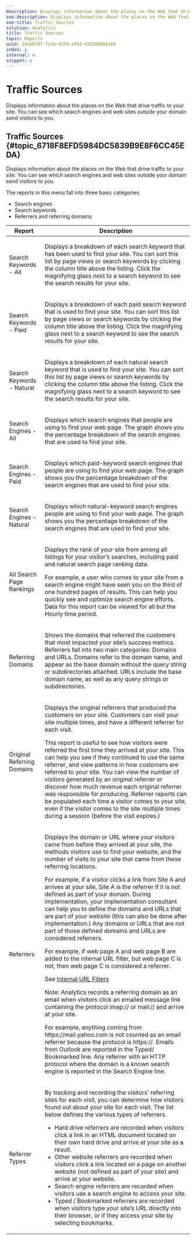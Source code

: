 ```yaml
---
description: Displays information about the places on the Web that drive traffic to your site. You can see which search engines and web sites outside your domain send visitors to you.
seo-description: Displays information about the places on the Web that drive traffic to your site. You can see which search engines and web sites outside your domain send visitors to you.
seo-title: Traffic Sources
solution: Analytics
title: Traffic Sources
topic: Reports
uuid: 34ab8797-7a3e-43fd-afb2-4335869661b8
index: y
internal: n
snippet: y
---
```


# Traffic Sources

Displays information about the places on the Web that drive traffic to your site. You can see which search engines and web sites outside your domain send visitors to you.

## Traffic Sources {#topic_6718F8EFD5984DC5839B9E8F6CC45EDA}

Displays information about the places on the Web that drive traffic to your site. You can see which search engines and web sites outside your domain send visitors to you. 

The reports in this menu fall into three basic categories:

* Search engines 
* Search keywords 
* Referrers and referring domains

<table id="table_BF03A24CC90741FB98169742F9D1EB91"> 
 <thead> 
  <tr> 
   <th colname="col1" class="entry"> Report </th> 
   <th colname="col2" class="entry"> Description </th> 
  </tr> 
 </thead>
 <tbody> 
  <tr> 
   <td colname="col1"> Search Keywords - All </td> 
   <td colname="col2"> <p> Displays a breakdown of each search keyword that has been used to find your site. You can sort this list by page views or search keywords by clicking the column title above the listing. Click the magnifying glass next to a search keyword to see the search results for your site. </p> </td> 
  </tr> 
  <tr> 
   <td colname="col1"> Search Keywords - Paid </td> 
   <td colname="col2"> <p> Displays a breakdown of each paid search keyword that is used to find your site. You can sort this list by page views or search keywords by clicking the column title above the listing. Click the magnifying glass next to a search keyword to see the search results for your site. </p> </td> 
  </tr> 
  <tr> 
   <td colname="col1"> Search Keywords - Natural </td> 
   <td colname="col2"> <p> Displays a breakdown of each natural search keyword that is used to find your site. You can sort this list by page views or search keywords by clicking the column title above the listing. Click the magnifying glass next to a search keyword to see the search results for your site. </p> </td> 
  </tr> 
  <tr> 
   <td colname="col1"> Search Engines - All </td> 
   <td colname="col2"> <p> Displays which search engines that people are using to find your web page. The graph shows you the percentage breakdown of the search engines that are used to find your site. </p> </td> 
  </tr> 
  <tr> 
   <td colname="col1"> Search Engines - Paid </td> 
   <td colname="col2"> <p> Displays which paid-keyword search engines that people are using to find your web page. The graph shows you the percentage breakdown of the search engines that are used to find your site. </p> </td> 
  </tr> 
  <tr> 
   <td colname="col1"> Search Engines - Natural </td> 
   <td colname="col2"> <p> Displays which natural-keyword search engines people are using to find your web page. The graph shows you the percentage breakdown of the search engines that are used to find your site. </p> </td> 
  </tr> 
  <tr> 
   <td colname="col1"> All Search Page Rankings </td> 
   <td colname="col2"> <p> Displays the rank of your site from among all listings for your visitor’s searches, including paid and natural search page ranking data. </p> <p>For example, a user who comes to your site from a search engine might have seen you on the third of one hundred pages of results. This can help you quickly see and optimize search engine efforts. Data for this report can be viewed for all but the <span class="wintitle"> Hourly</span> time period. </p> </td> 
  </tr> 
  <tr> 
   <td colname="col1"> Referring Domains </td> 
   <td colname="col2"> <p> Shows the domains that referred the customers that most impacted your site’s success metrics. Referrers fall into two main categories: Domains and URLs. Domains refer to the domain name, and appear as the base domain without the query string or subdirectories attached. URLs include the base domain name, as well as any query strings or subdirectories. </p> </td> 
  </tr> 
  <tr> 
   <td colname="col1"> Original Referring Domains </td> 
   <td colname="col2"> <p> Displays the original referrers that produced the customers on your site. Customers can visit your site multiple times, and have a different referrer for each visit. </p> <p>This report is useful to see how visitors were referred the first time they arrived at your site. This can help you see if they continued to use the same referrer, and view patterns in how customers are referred to your site. You can view the number of visitors generated by an original referrer or discover how much revenue each original referrer was responsible for producing. <span class="wintitle"> Referrer</span> reports can be populated each time a visitor comes to your site, even if the visitor comes to the site multiple times during a session (before the visit expires.) </p> </td> 
  </tr> 
  <tr> 
   <td colname="col1"> Referrers </td> 
   <td colname="col2"> <p> Displays the domain or URL where your visitors came from before they arrived at your site, the methods visitors use to find your website, and the number of visits to your site that came from these referring locations. </p> <p>For example, if a visitor clicks a link from Site A and arrives at your site, Site A is the referrer if it is not defined as part of your domain. During implementation, your implementation consultant can help you to define the domains and URLs that are part of your website (this can also be done after implementation.) Any domains or URLs that are not part of those defined domains and URLs are considered referrers. </p> <p>For example, if web page A and web page B are added to the internal URL filter, but web page C is not, then web page C is considered a referrer. </p> <p>See <a href="internal_URL_filter_admin.md#concept_D6BB8358DB7643F0B13E5DC9B7607998" format="dita" scope="local"> Internal URL Filters</a> </p> <p>Note: Analytics records a referring domain as an email when visitors click an emailed message link containing the protocol <span class="codeph"> imap://</span> or <span class="filepath"> mail://</span> and arrive at your site. </p> <p>For example, anything coming from <span class="codeph"> https://mail.yahoo.com</span> is not counted as an email referrer because the protocol is <span class="filepath"> https://</span>. Emails from Outlook are reported in the <span class="wintitle"> Typed/ Bookmarked</span> line. Any referrer with an HTTP protocol where the domain is a known search engine is reported in the <span class="wintitle"> Search Engine</span> line. </p> </td> 
  </tr> 
  <tr> 
   <td colname="col1"> Referrer Types </td> 
   <td colname="col2"> <p> By tracking and recording the visitors’ referring sites for each visit, you can determine how visitors found out about your site for each visit. The list below defines the various types of referrers. </p> 
    <ul id="ul_981E224B63A44893BFCCE4110BA941F7"> 
     <li id="li_9CF3A37599D24C628E1FD9C5F014DF0F"> Hard drive referrers are recorded when visitors click a link in an HTML document located on their own hard drive and arrive at your site as a result. </li> 
     <li id="li_7B48C857AE0A48E5A35A73A00B039328"> Other website referrers are recorded when visitors click a link located on a page on another website (not defined as part of your site) and arrive at your website. </li> 
     <li id="li_87BCF837F21B43C0B4C9C97C4CBF69A2"> Search engine referrers are recorded when visitors use a search engine to access your site. </li> 
     <li id="li_14A94FA2F4A44F47A810A86F94896162"> Typed / Bookmarked referrers are recorded when visitors type your site’s URL directly into their browser, or if they access your site by selecting bookmarks. </li> 
    </ul> </td> 
  </tr> 
 </tbody> 
</table>


